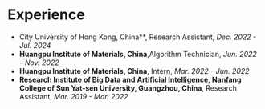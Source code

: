 # Experience

* City University of Hong Kong, China**, Research Assistant, *Dec. 2022 - Jul. 2024*
* **Huangpu Institute of Materials, China**,Algorithm Technician, *Jun. 2022 - Nov. 2022*
* **Huangpu Institute of Materials, China**, Intern, *Mar. 2022 - Jun. 2022*
* **Research Institute of Big Data and Artificial Intelligence, Nanfang College of Sun Yat-sen University, Guangzhou, China**, Research Assistant, *Mar. 2019 - Mar. 2022*
